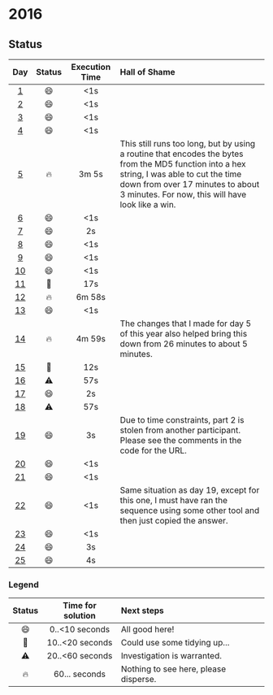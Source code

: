 # 2016
## Status

| Day | Status | Execution Time | Hall of Shame |
| :---: | :---: | :---: | :--- |
| [1](https://adventofcode.com/2016/day/1) | :smile: | <1s |
| [2](https://adventofcode.com/2016/day/2) | :smile: | <1s |
| [3](https://adventofcode.com/2016/day/3) | :smile: | <1s |
| [4](https://adventofcode.com/2016/day/4) | :smile: | <1s |
| [5](https://adventofcode.com/2016/day/5) | :fire: | 3m 5s | This still runs too long, but by using a routine that encodes the bytes from the MD5 function into a hex string, I was able to cut the time down from over 17 minutes to about 3 minutes. For now, this will have look like a win. |
| [6](https://adventofcode.com/2016/day/6) | :smile: | <1s |
| [7](https://adventofcode.com/2016/day/7) | :smile: | 2s |
| [8](https://adventofcode.com/2016/day/8) | :smile: | <1s |
| [9](https://adventofcode.com/2016/day/9) | :smile: | <1s |
| [10](https://adventofcode.com/2016/day/10) | :smile: | <1s |
| [11](https://adventofcode.com/2016/day/11) | :eyes: | 17s |
| [12](https://adventofcode.com/2016/day/12) | :fire: | 6m 58s |
| [13](https://adventofcode.com/2016/day/13) | :smile: | <1s |
| [14](https://adventofcode.com/2016/day/14) | :fire: | 4m 59s | The changes that I made for day 5 of this year also helped bring this down from 26 minutes to about 5 minutes. |
| [15](https://adventofcode.com/2016/day/15) | :eyes: | 12s |
| [16](https://adventofcode.com/2016/day/16) | :warning: | 57s |
| [17](https://adventofcode.com/2016/day/17) | :smile: | 2s |
| [18](https://adventofcode.com/2016/day/18) | :warning: | 57s |
| [19](https://adventofcode.com/2016/day/19) | :smile: | 3s | Due to time constraints, part 2 is stolen from another participant. Please see the comments in the code for the URL. |
| [20](https://adventofcode.com/2016/day/20) | :smile: | <1s |
| [21](https://adventofcode.com/2016/day/21) | :smile: | <1s |
| [22](https://adventofcode.com/2016/day/22) | :smile: | <1s | Same situation as day 19, except for this one, I must have ran the sequence using some other tool and then just copied the answer. |
| [23](https://adventofcode.com/2016/day/23) | :smile: | <1s |
| [24](https://adventofcode.com/2016/day/24) | :smile: | 3s |
| [25](https://adventofcode.com/2016/day/25) | :smile: | 4s |

### Legend

| Status | Time for solution | Next steps |
| :---: | :---: | :--- |
| :smile: | 0..<10 seconds | All good here! |
| :eyes: | 10..<20 seconds | Could use some tidying up... |
| :warning: | 20..<60 seconds | Investigation is warranted. |
| :fire: | 60... seconds | Nothing to see here, please disperse. |
